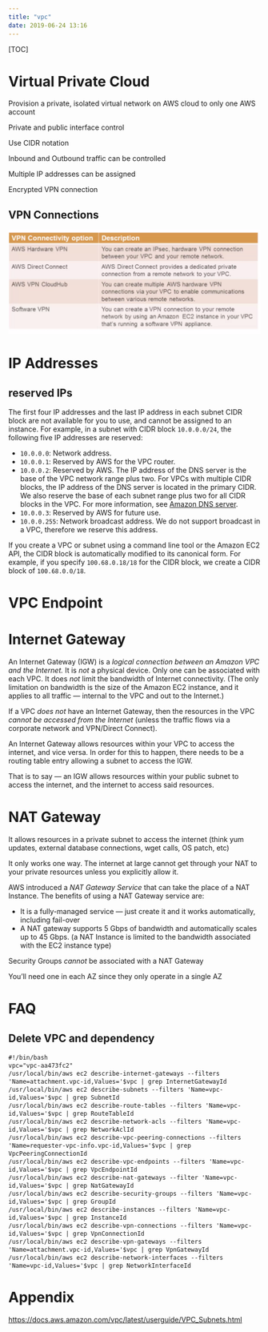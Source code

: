 ```yaml
---
title: "vpc"
date: 2019-06-24 13:16
---
```

[TOC]



# Virtual Private Cloud

Provision a private, isolated virtual network on AWS cloud to only one AWS account

Private and public interface control

Use CIDR notation

Inbound and Outbound traffic can be controlled

Multiple IP addresses can be assigned

Encrypted VPN connection









## VPN Connections

![image-20200330210007111](vpc.assets/image-20200330210007111.png)







# IP Addresses



## reserved IPs

The first four IP addresses and the last IP address in each subnet CIDR block are not available for you to use, and cannot be assigned to an instance. For example, in a subnet with CIDR block `10.0.0.0/24`, the following five IP addresses are reserved:

- `10.0.0.0`: Network address.
- `10.0.0.1`: Reserved by AWS for the VPC router.
- `10.0.0.2`: Reserved by AWS. The IP address of the DNS server is the base of the VPC network range plus two. For VPCs with multiple CIDR blocks, the IP address of the DNS server is located in the primary CIDR. We also reserve the base of each subnet range plus two for all CIDR blocks in the VPC. For more information, see [Amazon DNS server](https://docs.aws.amazon.com/vpc/latest/userguide/VPC_DHCP_Options.html#AmazonDNS).
- `10.0.0.3`: Reserved by AWS for future use.
- `10.0.0.255`: Network broadcast address. We do not support broadcast in a VPC, therefore we reserve this address.

If you create a VPC or subnet using a command line tool or the Amazon EC2 API, the CIDR block is automatically modified to its canonical form. For example, if you specify `100.68.0.18/18` for the CIDR block, we create a CIDR block of `100.68.0.0/18`.





# VPC Endpoint





# Internet Gateway

An Internet Gateway (IGW) is a *logical connection between an Amazon VPC and the Internet.* It is *not* a physical device. Only one can be associated with each VPC. It does *not* limit the bandwidth of Internet connectivity. (The only limitation on bandwidth is the size of the Amazon EC2 instance, and it applies to all traffic — internal to the VPC and out to the Internet.)



If a VPC *does not* have an Internet Gateway, then the resources in the VPC *cannot be accessed from the Internet* (unless the traffic flows via a corporate network and VPN/Direct Connect).



An Internet Gateway allows resources within your VPC to access the internet, and vice versa. In order for this to happen, there needs to be a routing table entry allowing a subnet to access the IGW.

That is to say — an IGW allows resources within your public subnet to access the internet, and the internet to access said resources.





# NAT Gateway

It allows resources in a private subnet to access the internet (think yum updates, external database connections, wget calls, OS patch, etc)

It only works one way. The internet at large cannot get through your NAT to your private resources unless you explicitly allow it.



AWS introduced a *NAT Gateway Service* that can take the place of a NAT Instance. The benefits of using a NAT Gateway service are:

- It is a fully-managed service — just create it and it works automatically, including fail-over
- A NAT gateway supports 5 Gbps of bandwidth and automatically scales up to 45 Gbps. (a NAT Instance is limited to the bandwidth associated with the EC2 instance type)



Security Groups *cannot* be associated with a NAT Gateway

You’ll need one in each AZ since they only operate in a single AZ







# FAQ



## Delete VPC and dependency

```
#!/bin/bash
vpc="vpc-aa473fc2" 
/usr/local/bin/aws ec2 describe-internet-gateways --filters 'Name=attachment.vpc-id,Values='$vpc | grep InternetGatewayId
/usr/local/bin/aws ec2 describe-subnets --filters 'Name=vpc-id,Values='$vpc | grep SubnetId
/usr/local/bin/aws ec2 describe-route-tables --filters 'Name=vpc-id,Values='$vpc | grep RouteTableId
/usr/local/bin/aws ec2 describe-network-acls --filters 'Name=vpc-id,Values='$vpc | grep NetworkAclId
/usr/local/bin/aws ec2 describe-vpc-peering-connections --filters 'Name=requester-vpc-info.vpc-id,Values='$vpc | grep VpcPeeringConnectionId
/usr/local/bin/aws ec2 describe-vpc-endpoints --filters 'Name=vpc-id,Values='$vpc | grep VpcEndpointId
/usr/local/bin/aws ec2 describe-nat-gateways --filter 'Name=vpc-id,Values='$vpc | grep NatGatewayId
/usr/local/bin/aws ec2 describe-security-groups --filters 'Name=vpc-id,Values='$vpc | grep GroupId
/usr/local/bin/aws ec2 describe-instances --filters 'Name=vpc-id,Values='$vpc | grep InstanceId
/usr/local/bin/aws ec2 describe-vpn-connections --filters 'Name=vpc-id,Values='$vpc | grep VpnConnectionId
/usr/local/bin/aws ec2 describe-vpn-gateways --filters 'Name=attachment.vpc-id,Values='$vpc | grep VpnGatewayId
/usr/local/bin/aws ec2 describe-network-interfaces --filters 'Name=vpc-id,Values='$vpc | grep NetworkInterfaceId
```







# Appendix

https://docs.aws.amazon.com/vpc/latest/userguide/VPC_Subnets.html

